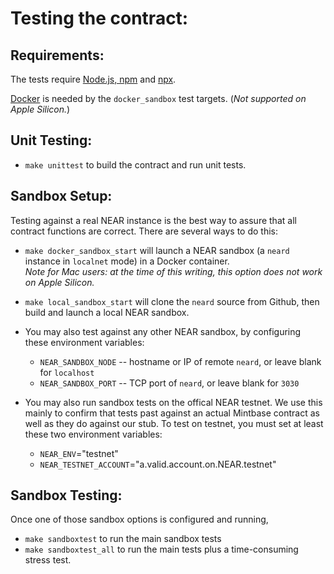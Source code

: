 # Testing the contract: 

## Requirements:

The tests require [Node.js, npm](https://nodejs.org/en/download/) and [npx](https://www.npmjs.com/package/npx).

[Docker](https://www.docker.com/) is needed by the `docker_sandbox` test targets. (_Not supported on Apple Silicon._)

## Unit Testing:

* `make unittest` to build the contract and run unit tests.

## Sandbox Setup:

Testing against a real NEAR instance is the best way to assure that all contract functions are correct.
There are several ways to do this:

* `make docker_sandbox_start` will launch a NEAR sandbox (a `neard` instance in `localnet` mode) in a Docker container.  
_Note for Mac users: at the time of this writing, this option does not work on Apple Silicon._

* `make local_sandbox_start` will clone the `neard` source from Github, then build and launch a local NEAR sandbox.

* You may also test against any other NEAR sandbox, by configuring these environment variables:
	* `NEAR_SANDBOX_NODE` -- hostname or IP of remote `neard`, or leave blank for `localhost`
	* `NEAR_SANDBOX_PORT` -- TCP port of `neard`, or leave blank for `3030`

* You may also run sandbox tests on the offical NEAR testnet. We use this mainly to confirm that tests past against an actual Mintbase contract as well as they do against our stub. To test on testnet, you must set at least these two environment variables:
    * `NEAR_ENV`="testnet"
    * `NEAR_TESTNET_ACCOUNT`="a.valid.account.on.NEAR.testnet"

## Sandbox Testing:

Once one of those sandbox options is configured and running, 
* `make sandboxtest` to run the main sandbox tests
* `make sandboxtest_all` to run the main tests plus a time-consuming stress test.

